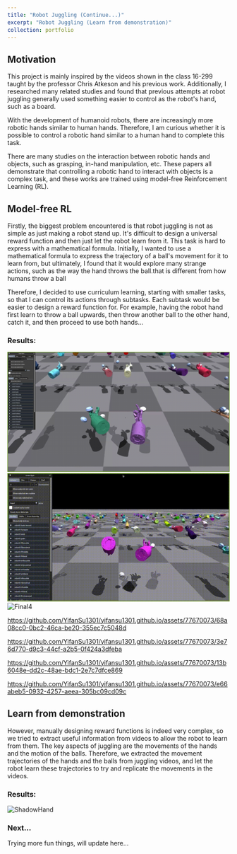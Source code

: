 ```yaml
---
title: "Robot Juggling (Continue...)"
excerpt: "Robot Juggling (Learn from demonstration)"
collection: portfolio
---
```

## Motivation

This project is mainly inspired by the videos shown in the class 16-299 taught by the professor Chris Atkeson and his previous work. Additionally, I researched many related studies and found that previous attempts at robot juggling generally used something easier to control as the robot's hand, such as a board.

With the development of humanoid robots, there are increasingly more robotic hands similar to human hands. Therefore, I am curious whether it is possible to control a robotic hand similar to a human hand to complete this task.

There are many studies on the interaction between robotic hands and objects, such as grasping, in-hand manipulation, etc. These papers all demonstrate that controlling a robotic hand to interact with objects is a complex task, and these works are trained using model-free Reinforcement Learning (RL).



## Model-free RL

Firstly, the biggest problem encountered is that robot juggling is not as simple as just making a robot stand up. It's difficult to design a universal reward function and then just let the robot learn from it. This task is hard to express with a mathematical formula. Initially, I wanted to use a mathematical formula to express the trajectory of a ball's movement for it to learn from, but ultimately, I found that it would explore many strange actions, such as the way the hand throws the ball.that is different from how humans throw a ball

Therefore, I decided to use curriculum learning, starting with smaller tasks, so that I can control its actions through subtasks. Each subtask would be easier to design a reward function for. For example, having the robot hand first learn to throw a ball upwards, then throw another ball to the other hand, catch it, and then proceed to use both hands...

### Results:

![Final1](/images/portfolio/juggling/final_1.gif)
![Final3](/images/portfolio/juggling/final_3.gif)
![Final4](/images/portfolio/juggling/final_4.gif)

https://github.com/YifanSu1301/yifansu1301.github.io/assets/77670073/68a08cc0-0bc2-46ca-be20-355ec7c5048d




https://github.com/YifanSu1301/yifansu1301.github.io/assets/77670073/3e76d770-d9c3-44cf-a2b5-0f424a3dfeba




https://github.com/YifanSu1301/yifansu1301.github.io/assets/77670073/13b6048e-dd2c-48ae-bdc1-2e7c7dfce869



https://github.com/YifanSu1301/yifansu1301.github.io/assets/77670073/e66abeb5-0932-4257-aeea-305bc09cd09c


## Learn from demonstration

However, manually designing reward functions is indeed very complex, so we tried to extract useful information from videos to allow the robot to learn from them. The key aspects of juggling are the movements of the hands and the motion of the balls. Therefore, we extracted the movement trajectories of the hands and the balls from juggling videos, and let the robot learn these trajectories to try and replicate the movements in the videos.

### Results:

![ShadowHand](/images/portfolio/juggling/shadowhand.gif)

### Next...

Trying more fun things, will update here...

